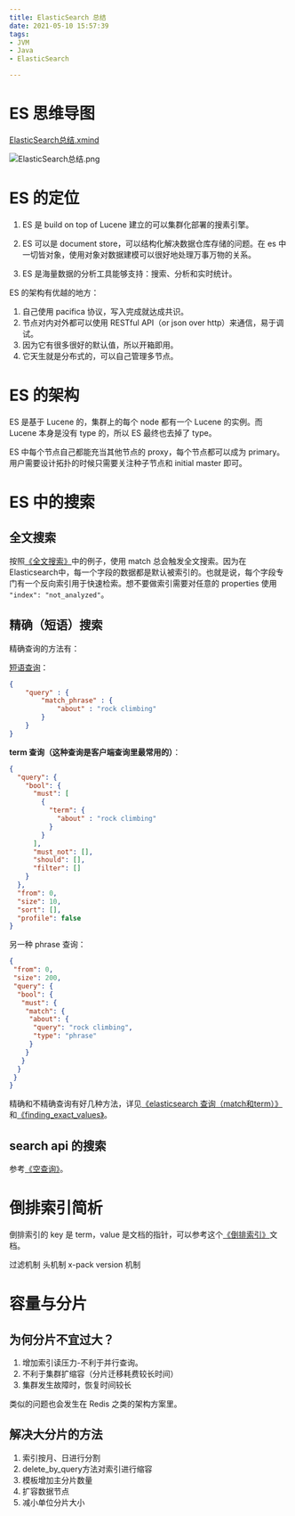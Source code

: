 ```yaml
---
title: ElasticSearch 总结
date: 2021-05-10 15:57:39
tags:
- JVM
- Java
- ElasticSearch

---
```

# ES 思维导图

[ElasticSearch总结.xmind](ElasticSearch总结.xmind)

![ElasticSearch总结.png](ElasticSearch总结.png)

# ES 的定位

1. ES 是 build on top of Lucene 建立的可以集群化部署的搜素引擎。
2. ES 可以是 document store，可以结构化解决数据仓库存储的问题。在 es 中一切皆对象，使用对象对数据建模可以很好地处理万事万物的关系。

3. ES 是海量数据的分析工具能够支持：搜索、分析和实时统计。

ES 的架构有优越的地方：
1. 自己使用 pacifica 协议，写入完成就达成共识。
2. 节点对内对外都可以使用 RESTful API（or json over http）来通信，易于调试。
3. 因为它有很多很好的默认值，所以开箱即用。
4. 它天生就是分布式的，可以自己管理多节点。

# ES 的架构

ES 是基于 Lucene 的，集群上的每个 node 都有一个 Lucene 的实例。而 Lucene 本身是没有 type 的，所以 ES 最终也去掉了 type。

ES 中每个节点自己都能充当其他节点的 proxy，每个节点都可以成为 primary。用户需要设计拓扑的时候只需要关注种子节点和 initial master 即可。

# ES 中的搜索

## 全文搜索

按照[《全文搜索》][1]中的例子，使用 match 总会触发全文搜索。因为在Elasticsearch中，每一个字段的数据都是默认被索引的。也就是说，每个字段专门有一个反向索引用于快速检索。想不要做索引需要对任意的 properties 使用 `"index": "not_analyzed"`。

## 精确（短语）搜索

精确查询的方法有：

[短语查询][2]：
```json
{
    "query" : {
        "match_phrase" : {
            "about" : "rock climbing"
        }
    }
}
```

**term 查询（这种查询是客户端查询里最常用的）**：
```json
{
  "query": {
    "bool": {
      "must": [
        {
          "term": {
            "about" : "rock climbing"
          }
        }
      ],
      "must_not": [],
      "should": [],
      "filter": []
    }
  },
  "from": 0,
  "size": 10,
  "sort": [],
  "profile": false
}
```
另一种 phrase 查询：
```json
{
 "from": 0,
 "size": 200,
 "query": {
  "bool": {
   "must": {
    "match": {
     "about": {
      "query": "rock climbing",
      "type": "phrase"
     }
    }
   }
  }
 }
}
```

精确和不精确查询有好几种方法，详见[《elasticsearch 查询（match和term）》][3] 和[《finding_exact_values》][4]。

## search api 的搜索

参考[《空查询》][5]。

# 倒排索引简析

倒排索引的 key 是 term，value 是文档的指针，可以参考这个[《倒排索引》][6]文档。

过滤机制
头机制
x-pack
version 机制

# 容量与分片

## 为何分片不宜过大？

1. 增加索引读压力-不利于并行查询。
2. 不利于集群扩缩容（分片迁移耗费较长时间）
3. 集群发生故障时，恢复时间较长

类似的问题也会发生在 Redis 之类的架构方案里。

## 解决大分片的方法

1. 索引按月、日进行分割
2. delete_by_query方法对索引进行缩容
3. 模板增加主分片数量
4. 扩容数据节点
5. 减小单位分片大小


  [1]: https://www.elastic.co/guide/cn/elasticsearch/guide/current/_full_text_search.html#_full_text_search
  [2]: https://www.elastic.co/guide/cn/elasticsearch/guide/current/_phrase_search.html
  [3]: https://www.cnblogs.com/yjf512/p/4897294.html
  [4]: https://www.elastic.co/guide/en/elasticsearch/guide/current/_finding_exact_values.html#_finding_exact_values
  [5]: https://www.elastic.co/guide/cn/elasticsearch/guide/current/_empty_search.html
  [6]: https://www.elastic.co/guide/cn/elasticsearch/guide/current/inverted-index.html